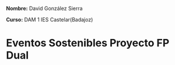 **Nombre:** David González Sierra 

**Curso:** DAM 1 IES Castelar(Badajoz)

# Eventos Sostenibles Proyecto FP Dual